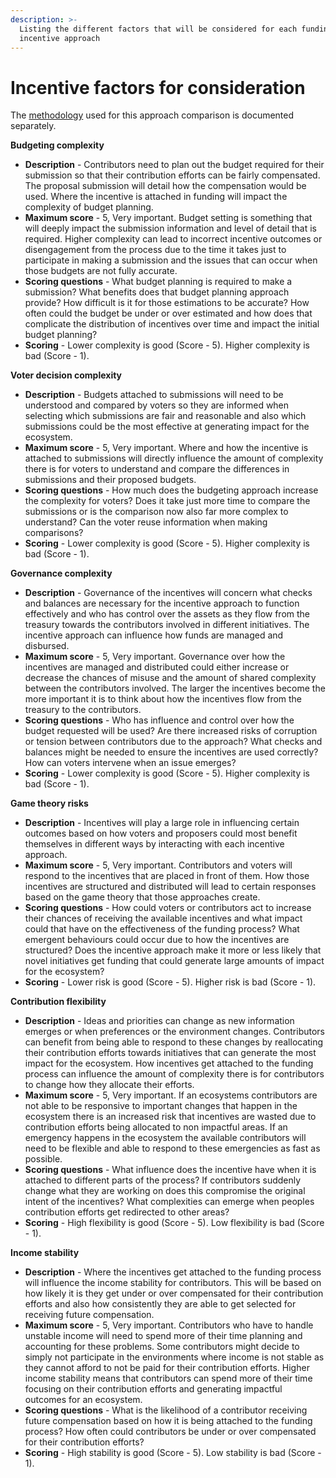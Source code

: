 ```yaml
---
description: >-
  Listing the different factors that will be considered for each funding
  incentive approach
---
```


# Incentive factors for consideration

The [methodology](https://docs.treasuries.io/analysis/approach-comparison-methodology) used for this approach comparison is documented separately.



**Budgeting complexity**

* **Description** - Contributors need to plan out the budget required for their submission so that their contribution efforts can be fairly compensated. The proposal submission will detail how the compensation would be used. Where the incentive is attached in funding will impact the complexity of budget planning.
* **Maximum score** - 5, Very important. Budget setting is something that will deeply impact the submission information and level of detail that is required. Higher complexity can lead to incorrect incentive outcomes or disengagement from the process due to the time it takes just to participate in making a submission and the issues that can occur when those budgets are not fully accurate.
* **Scoring questions** - What budget planning is required to make a submission? What benefits does that budget planning approach provide? How difficult is it for those estimations to be accurate? How often could the budget be under or over estimated and how does that complicate the distribution of incentives over time and impact the initial budget planning?
* **Scoring** - Lower complexity is good (Score - 5). Higher complexity is bad (Score - 1).



**Voter decision complexity**

* **Description** - Budgets attached to submissions will need to be understood and compared by voters so they are informed when selecting which submissions are fair and reasonable and also which submissions could be the most effective at generating impact for the ecosystem.
* **Maximum score** - 5, Very important. Where and how the incentive is attached to submissions will directly influence the amount of complexity there is for voters to understand and compare the differences in submissions and their proposed budgets.
* **Scoring questions** - How much does the budgeting approach increase the complexity for voters? Does it take just more time to compare the submissions or is the comparison now also far more complex to understand? Can the voter reuse information when making comparisons?
* **Scoring** - Lower complexity is good (Score - 5). Higher complexity is bad (Score - 1).



**Governance complexity**

* **Description** - Governance of the incentives will concern what checks and balances are necessary for the incentive approach to function effectively and who has control over the assets as they flow from the treasury towards the contributors involved in different initiatives. The incentive approach can influence how funds are managed and disbursed.
* **Maximum score** - 5, Very important. Governance over how the incentives are managed and distributed could either increase or decrease the chances of misuse and the amount of shared complexity between the contributors involved. The larger the incentives become the more important it is to think about how the incentives flow from the treasury to the contributors.
* **Scoring questions** - Who has influence and control over how the budget requested will be used? Are there increased risks of corruption or tension between contributors due to the approach? What checks and balances might be needed to ensure the incentives are used correctly? How can voters intervene when an issue emerges?
* **Scoring** - Lower complexity is good (Score - 5). Higher complexity is bad (Score - 1).



**Game theory risks**

* **Description** - Incentives will play a large role in influencing certain outcomes based on how voters and proposers could most benefit themselves in different ways by interacting with each incentive approach.
* **Maximum score** - 5, Very important. Contributors and voters will respond to the incentives that are placed in front of them. How those incentives are structured and distributed will lead to certain responses based on the game theory that those approaches create.
* **Scoring questions** - How could voters or contributors act to increase their chances of receiving the available incentives and what impact could that have on the effectiveness of the funding process? What emergent behaviours could occur due to how the incentives are structured? Does the incentive approach make it more or less likely that novel initiatives get funding that could generate large amounts of impact for the ecosystem?
* **Scoring** - Lower risk is good (Score - 5). Higher risk is bad (Score - 1).



**Contribution flexibility**

* **Description** - Ideas and priorities can change as new information emerges or when preferences or the environment changes. Contributors can benefit from being able to respond to these changes by reallocating their contribution efforts towards initiatives that can generate the most impact for the ecosystem. How incentives get attached to the funding process can influence the amount of complexity there is for contributors to change how they allocate their efforts.
* **Maximum score** - 5, Very important. If an ecosystems contributors are not able to be responsive to important changes that happen in the ecosystem there is an increased risk that incentives are wasted due to contribution efforts being allocated to non impactful areas. If an emergency happens in the ecosystem the available contributors will need to be flexible and able to respond to these emergencies as fast as possible.
* **Scoring questions** - What influence does the incentive have when it is attached to different parts of the process? If contributors suddenly change what they are working on does this compromise the original intent of the incentives? What complexities can emerge when peoples contribution efforts get redirected to other areas?
* **Scoring** - High flexibility is good (Score - 5). Low flexibility is bad (Score - 1).



**Income stability**

* **Description** - Where the incentives get attached to the funding process will influence the income stability for contributors. This will be based on how likely it is they get under or over compensated for their contribution efforts and also how consistently they are able to get selected for receiving future compensation.
* **Maximum score** - 5, Very important. Contributors who have to handle unstable income will need to spend more of their time planning and accounting for these problems. Some contributors might decide to simply not participate in the environments where income is not stable as they cannot afford to not be paid for their contribution efforts. Higher income stability means that contributors can spend more of their time focusing on their contribution efforts and generating impactful outcomes for an ecosystem.
* **Scoring questions** - What is the likelihood of a contributor receiving future compensation based on how it is being attached to the funding process? How often could contributors be under or over compensated for their contribution efforts?
* **Scoring** - High stability is good (Score - 5). Low stability is bad (Score - 1).
